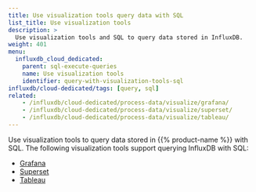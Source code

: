 ```yaml
---
title: Use visualization tools query data with SQL
list_title: Use visualization tools
description: >
  Use visualization tools and SQL to query data stored in InfluxDB.
weight: 401
menu:
  influxdb_cloud_dedicated:
    parent: sql-execute-queries
    name: Use visualization tools
    identifier: query-with-visualization-tools-sql
influxdb/cloud-dedicated/tags: [query, sql]
related:
    - /influxdb/cloud-dedicated/process-data/visualize/grafana/
    - /influxdb/cloud-dedicated/process-data/visualize/superset/
    - /influxdb/cloud-dedicated/process-data/visualize/tableau/
---
```


Use visualization tools to query data stored in {{% product-name %}} with SQL.
The following visualization tools support querying InfluxDB with SQL:

- [Grafana](/influxdb/cloud-dedicated/process-data/visualize/grafana/)
- [Superset](/influxdb/cloud-dedicated/process-data/visualize/superset/)
- [Tableau](/influxdb/cloud-dedicated/process-data/visualize/tableau/)
